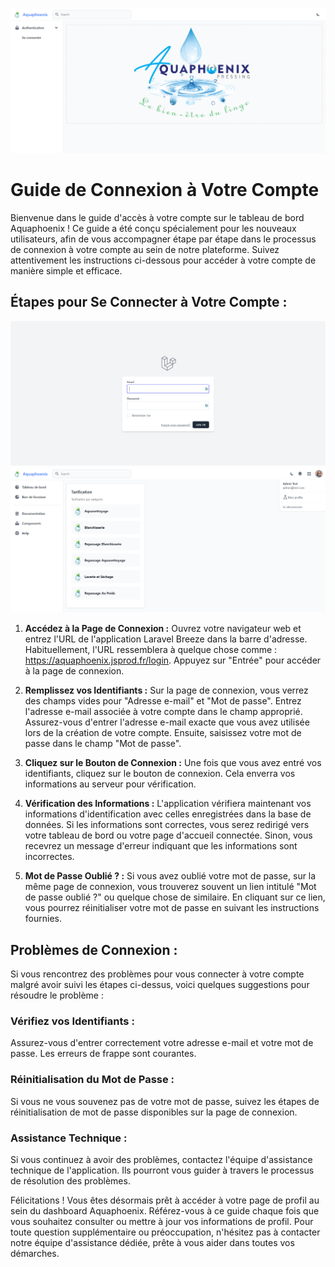 ![get-started-01](./../public/images/get-started/01.png)

# Guide de Connexion à Votre Compte

Bienvenue dans le guide d'accès à votre compte sur le tableau de bord Aquaphoenix ! Ce guide a été conçu spécialement pour les nouveaux utilisateurs, afin de vous accompagner étape par étape dans le processus de connexion à votre compte au sein de notre plateforme. Suivez attentivement les instructions ci-dessous pour accéder à votre compte de manière simple et efficace.

## Étapes pour Se Connecter à Votre Compte :

![get-started-02](./../public/images/get-started/02.png)
![get-started-03](./../public/images/get-started/03.png)

1. **Accédez à la Page de Connexion :**
Ouvrez votre navigateur web et entrez l'URL de l'application Laravel Breeze dans la barre d'adresse. Habituellement, l'URL ressemblera à quelque chose comme : https://aquaphoenix.jsprod.fr/login. Appuyez sur "Entrée" pour accéder à la page de connexion.

2. **Remplissez vos Identifiants :**
Sur la page de connexion, vous verrez des champs vides pour "Adresse e-mail" et "Mot de passe". Entrez l'adresse e-mail associée à votre compte dans le champ approprié. Assurez-vous d'entrer l'adresse e-mail exacte que vous avez utilisée lors de la création de votre compte. Ensuite, saisissez votre mot de passe dans le champ "Mot de passe".

3. **Cliquez sur le Bouton de Connexion :**
Une fois que vous avez entré vos identifiants, cliquez sur le bouton de connexion. Cela enverra vos informations au serveur pour vérification.

4. **Vérification des Informations :**
L'application vérifiera maintenant vos informations d'identification avec celles enregistrées dans la base de données. Si les informations sont correctes, vous serez redirigé vers votre tableau de bord ou votre page d'accueil connectée. Sinon, vous recevrez un message d'erreur indiquant que les informations sont incorrectes.

5. **Mot de Passe Oublié ? :**
Si vous avez oublié votre mot de passe, sur la même page de connexion, vous trouverez souvent un lien intitulé "Mot de passe oublié ?" ou quelque chose de similaire. En cliquant sur ce lien, vous pourrez réinitialiser votre mot de passe en suivant les instructions fournies.

## Problèmes de Connexion :

Si vous rencontrez des problèmes pour vous connecter à votre compte malgré avoir suivi les étapes ci-dessus, voici quelques suggestions pour résoudre le problème :

### Vérifiez vos Identifiants : 
Assurez-vous d'entrer correctement votre adresse e-mail et votre mot de passe. Les erreurs de frappe sont courantes.

### Réinitialisation du Mot de Passe : 
Si vous ne vous souvenez pas de votre mot de passe, suivez les étapes de réinitialisation de mot de passe disponibles sur la page de connexion.

### Assistance Technique : 
Si vous continuez à avoir des problèmes, contactez l'équipe d'assistance technique de l'application. Ils pourront vous guider à travers le processus de résolution des problèmes.

Félicitations ! Vous êtes désormais prêt à accéder à votre page de profil au sein du dashboard Aquaphoenix. Référez-vous à ce guide chaque fois que vous souhaitez consulter ou mettre à jour vos informations de profil. Pour toute question supplémentaire ou préoccupation, n'hésitez pas à contacter notre équipe d'assistance dédiée, prête à vous aider dans toutes vos démarches.